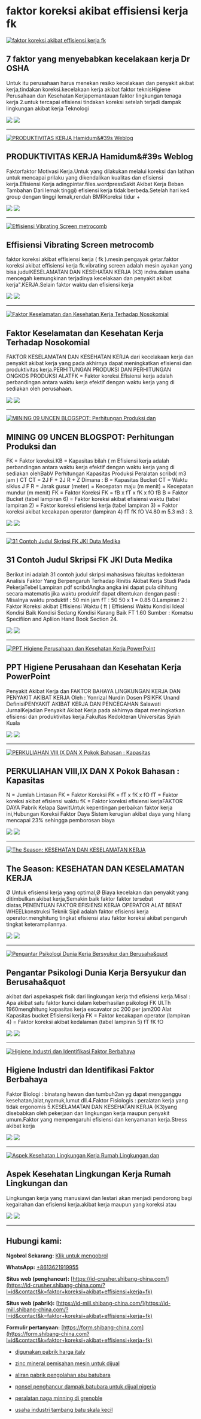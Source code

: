 # faktor koreksi akibat effisiensi kerja fk

<a href="https://swt.shibang-china.com/?l=id&img&k=faktor+koreksi+akibat+effisiensi+kerja+fk" target="_blank">![faktor koreksi akibat effisiensi kerja fk](http://static.shibang-china.com/all-800x300/1483.jpg)</a>

## 7 faktor yang menyebabkan kecelakaan kerja Dr OSHA
Untuk itu perusahaan harus menekan resiko kecelakaan dan penyakit akibat kerja,tindakan koreksi.kecelakaan kerja akibat faktor teknisHigiene Perusahaan dan Kesehatan Kerjapemantauan faktor lingkungan tenaga kerja 2.untuk tercapai efisiensi tindakan koreksi setelah terjadi dampak lingkungan akibat kerja Teknologi


<a href="https://whatsapp.shibangsoft.com/WhatsApp.php" target="_blank" title="WhatsApp">![](http://static.shibang-china.com/icon/whatsapp.png)</a> <a href="https://swt.shibang-china.com/?l=id&icon&k=faktor+koreksi+akibat+effisiensi+kerja+fk" target="_blank">![](http://static.shibang-china.com/icon/chat-id.png)</a>

---

<a href="https://swt.shibang-china.com/?l=id&img&k=faktor+koreksi+akibat+effisiensi+kerja+fk" target="_blank">![PRODUKTIVITAS KERJA Hamidum&#39s Weblog](http://static.shibang-china.com/all-800x300/1107.jpg)</a>

## PRODUKTIVITAS KERJA Hamidum&#39s Weblog
Faktorfaktor Motivasi Kerja.Untuk yang dilakukan melalui koreksi dan latihan untuk mencapai prilaku yang dikendalikan kualitas dan efisiensi kerja.Efisiensi Kerja adingpintar.files.wordpressSakit Akibat Kerja Beban Tambahan Dari lemak tinggi) efisiensi kerja tidak berbeda.Setelah hari ke4 group dengan tinggi lemak,rendah BMRKoreksi tidur +


<a href="https://whatsapp.shibangsoft.com/WhatsApp.php" target="_blank" title="WhatsApp">![](http://static.shibang-china.com/icon/whatsapp.png)</a> <a href="https://swt.shibang-china.com/?l=id&icon&k=faktor+koreksi+akibat+effisiensi+kerja+fk" target="_blank">![](http://static.shibang-china.com/icon/chat-id.png)</a>

---

<a href="https://swt.shibang-china.com/?l=id&img&k=faktor+koreksi+akibat+effisiensi+kerja+fk" target="_blank">![Effisiensi Vibrating Screen metrocomb](http://static.shibang-china.com/all-800x300/588.jpg)</a>

## Effisiensi Vibrating Screen metrocomb
faktor koreksi akibat effisiensi kerja ( fk ).mesin pengayak getar.faktor koreksi akibat effisiensi kerja fk.vibrating screen adalah mesin ayakan yang bisa.judulKESELAMATAN DAN KESEHATAN KERJA (K3) indra.dalam usaha mencegah kemungkinan terjadinya kecelakaan dan penyakit akibat kerja".KERJA.Selain faktor waktu dan efisiensi kerja


<a href="https://whatsapp.shibangsoft.com/WhatsApp.php" target="_blank" title="WhatsApp">![](http://static.shibang-china.com/icon/whatsapp.png)</a> <a href="https://swt.shibang-china.com/?l=id&icon&k=faktor+koreksi+akibat+effisiensi+kerja+fk" target="_blank">![](http://static.shibang-china.com/icon/chat-id.png)</a>

---

<a href="https://swt.shibang-china.com/?l=id&img&k=faktor+koreksi+akibat+effisiensi+kerja+fk" target="_blank">![Faktor Keselamatan dan Kesehatan Kerja Terhadap Nosokomial](http://static.shibang-china.com/all-800x300/265.jpg)</a>

## Faktor Keselamatan dan Kesehatan Kerja Terhadap Nosokomial
FAKTOR KESELAMATAN DAN KESEHATAN KERJA dari kecelakaan kerja dan penyakit akibat kerja yang pada akhirnya dapat meningkatkan efisiensi dan produktivitas kerja.PERHITUNGAN PRODUKSI DAN PERHITUNGAN ONGKOS PRODUKSI ALATFK = Faktor koreksi.Efisiensi kerja adalah perbandingan antara waktu kerja efektif dengan waktu kerja yang di sediakan oleh perusahaan.


<a href="https://whatsapp.shibangsoft.com/WhatsApp.php" target="_blank" title="WhatsApp">![](http://static.shibang-china.com/icon/whatsapp.png)</a> <a href="https://swt.shibang-china.com/?l=id&icon&k=faktor+koreksi+akibat+effisiensi+kerja+fk" target="_blank">![](http://static.shibang-china.com/icon/chat-id.png)</a>

---

<a href="https://swt.shibang-china.com/?l=id&img&k=faktor+koreksi+akibat+effisiensi+kerja+fk" target="_blank">![MINING 09 UNCEN BLOGSPOT: Perhitungan Produksi dan](http://static.shibang-china.com/all-800x300/1201.jpg)</a>

## MINING 09 UNCEN BLOGSPOT: Perhitungan Produksi dan
FK = Faktor koreksi.KB = Kapasitas bilah ( m Efisiensi kerja adalah perbandingan antara waktu kerja efektif dengan waktu kerja yang di sediakan olehBabV Perhitungan Kapasitas Produksi Peralatan scribd( m3 jam ) CT CT = 2J F + 2J R + Z Dimana : B = Kapasitas Bucket CT = Waktu siklus J F R = Jarak gusur (meter) = Kecepatan maju (m menit) = Kecepatan mundur (m menit) FK = Faktor Koreksi FK = fB x fT x fK x fO fB B = Faktor Bucket (tabel lampiran 6) = Faktor koreksi akibat efisiensi waktu (tabel lampiran 2) = Faktor koreksi efisiensi kerja (tabel lampiran 3) = Faktor koreksi akibat kecakapan operator (lampiran 4) fT fK fO V4.80 m 5.3 m3 : 3.


<a href="https://whatsapp.shibangsoft.com/WhatsApp.php" target="_blank" title="WhatsApp">![](http://static.shibang-china.com/icon/whatsapp.png)</a> <a href="https://swt.shibang-china.com/?l=id&icon&k=faktor+koreksi+akibat+effisiensi+kerja+fk" target="_blank">![](http://static.shibang-china.com/icon/chat-id.png)</a>

---

<a href="https://swt.shibang-china.com/?l=id&img&k=faktor+koreksi+akibat+effisiensi+kerja+fk" target="_blank">![31 Contoh Judul Skripsi FK JKI Duta Medika](http://static.shibang-china.com/all-800x300/1079.jpg)</a>

## 31 Contoh Judul Skripsi FK JKI Duta Medika
Berikut ini adalah 31 contoh judul skripsi mahasiswa fakultas kedokteran Analisis Faktor Yang Berpengaruh Terhadap Rinitis Akibat Kerja Studi Pada PekerjaTebel Lampiran.pdf scribdAngka angka ini dapat pula dihitung secara matematis jika waktu produktif dapat ditentukan dengan pasti : Misalnya waktu produktif : 50 min jam fT : 50 50 x 1 = 0.85 0.Lampiran 2 : Faktor Koreksi akibat Effisiensi Waktu ( ft ) Effisiensi Waktu Kondisi Ideal Kondisi Baik Kondisi Sedang Kondisi Kurang Baik FT 1.60 Sumber : Komatsu Specifiion and Apliion Hand Book Section 24.


<a href="https://whatsapp.shibangsoft.com/WhatsApp.php" target="_blank" title="WhatsApp">![](http://static.shibang-china.com/icon/whatsapp.png)</a> <a href="https://swt.shibang-china.com/?l=id&icon&k=faktor+koreksi+akibat+effisiensi+kerja+fk" target="_blank">![](http://static.shibang-china.com/icon/chat-id.png)</a>

---

<a href="https://swt.shibang-china.com/?l=id&img&k=faktor+koreksi+akibat+effisiensi+kerja+fk" target="_blank">![PPT Higiene Perusahaan dan Kesehatan Kerja PowerPoint](http://static.shibang-china.com/all-800x300/135.jpg)</a>

## PPT Higiene Perusahaan dan Kesehatan Kerja PowerPoint
Penyakit Akibat Kerja dan FAKTOR BAHAYA LINGKUNGAN KERJA DAN PENYAKIT AKIBAT KERJA Oleh : Yonrizal Nurdin Dosen PSIKFK Unand DefinisiPENYAKIT AKIBAT KERJA DAN PENCEGAHAN Salawati JurnalKejadian Penyakit Akibat Kerja pada akhirnya dapat meningkatkan efisiensi dan produktivitas kerja.Fakultas Kedokteran Universitas Syiah Kuala


<a href="https://whatsapp.shibangsoft.com/WhatsApp.php" target="_blank" title="WhatsApp">![](http://static.shibang-china.com/icon/whatsapp.png)</a> <a href="https://swt.shibang-china.com/?l=id&icon&k=faktor+koreksi+akibat+effisiensi+kerja+fk" target="_blank">![](http://static.shibang-china.com/icon/chat-id.png)</a>

---

<a href="https://swt.shibang-china.com/?l=id&img&k=faktor+koreksi+akibat+effisiensi+kerja+fk" target="_blank">![PERKULIAHAN VIII,IX DAN X Pokok Bahasan : Kapasitas](http://static.shibang-china.com/all-800x300/215.jpg)</a>

## PERKULIAHAN VIII,IX DAN X Pokok Bahasan : Kapasitas
N = Jumlah Lintasan FK = Faktor Koreksi FK = fT x fK x fO fT = Faktor koreksi akibat efisiensi waktu fK = Faktor koreksi efisiensi kerjaFAKTOR DAYA Pabrik Kelapa SawitUntuk kepentingan perbaikan faktor kerja ini,Hubungan Koreksi Faktor Daya Sistem kerugian akibat daya yang hilang mencapai 23% sehingga pemborosan biaya


<a href="https://whatsapp.shibangsoft.com/WhatsApp.php" target="_blank" title="WhatsApp">![](http://static.shibang-china.com/icon/whatsapp.png)</a> <a href="https://swt.shibang-china.com/?l=id&icon&k=faktor+koreksi+akibat+effisiensi+kerja+fk" target="_blank">![](http://static.shibang-china.com/icon/chat-id.png)</a>

---

<a href="https://swt.shibang-china.com/?l=id&img&k=faktor+koreksi+akibat+effisiensi+kerja+fk" target="_blank">![The Season: KESEHATAN DAN KESELAMATAN KERJA](http://static.shibang-china.com/all-800x300/581.jpg)</a>

## The Season: KESEHATAN DAN KESELAMATAN KERJA
Ø Untuk efisiensi kerja yang optimal,Ø Biaya kecelakan dan penyakit yang ditimbulkan akibat kerja,Semakin baik faktor faktor tersebut diatas,PENENTUAN FAKTOR EFISIENSI KERJA OPERATOR ALAT BERAT WHEELkonstruksi Teknik Sipil adalah faktor efisiensi kerja operator.menghitung tingkat efisiensi atau faktor koreksi akibat pengaruh tingkat keterampilannya.


<a href="https://whatsapp.shibangsoft.com/WhatsApp.php" target="_blank" title="WhatsApp">![](http://static.shibang-china.com/icon/whatsapp.png)</a> <a href="https://swt.shibang-china.com/?l=id&icon&k=faktor+koreksi+akibat+effisiensi+kerja+fk" target="_blank">![](http://static.shibang-china.com/icon/chat-id.png)</a>

---

<a href="https://swt.shibang-china.com/?l=id&img&k=faktor+koreksi+akibat+effisiensi+kerja+fk" target="_blank">![Pengantar Psikologi Dunia Kerja Bersyukur dan Berusaha&quot](http://static.shibang-china.com/all-800x300/646.jpg)</a>

## Pengantar Psikologi Dunia Kerja Bersyukur dan Berusaha&quot
akibat dari aspekaspek fisik dari lingkungan kerja thd efisiensi kerja.Misal : Apa akibat satu faktor kunci dalam keberhasilan psikologi FK UI.Th 1960menghitung kapasitas kerja excavator pc 200 per jam200 Alat Kapasitas bucket Efisiensi kerja FK = Faktor kecakapan operator (lampiran 4) = Faktor koreksi akibat kedalaman (tabel lampiran 5) fT fK fO


<a href="https://whatsapp.shibangsoft.com/WhatsApp.php" target="_blank" title="WhatsApp">![](http://static.shibang-china.com/icon/whatsapp.png)</a> <a href="https://swt.shibang-china.com/?l=id&icon&k=faktor+koreksi+akibat+effisiensi+kerja+fk" target="_blank">![](http://static.shibang-china.com/icon/chat-id.png)</a>

---

<a href="https://swt.shibang-china.com/?l=id&img&k=faktor+koreksi+akibat+effisiensi+kerja+fk" target="_blank">![Higiene Industri dan Identifikasi Faktor Berbahaya](http://static.shibang-china.com/all-800x300/792.jpg)</a>

## Higiene Industri dan Identifikasi Faktor Berbahaya
Faktor Biologi : binatang hewan dan tumbuh2an yg dapat mengganggu kesehatan,lalat,nyamuk,lumut dll.4.Faktor Fisiologis : peralatan kerja yang tidak ergonomis 5.KESELAMATAN DAN KESEHATAN KERJA (K3)yang disebabkan oleh pekerjaan dan lingkungan kerja maupun penyakit umum.Faktor yang mempengaruhi efisiensi dan kenyamanan kerja.Stress akibat kerja


<a href="https://whatsapp.shibangsoft.com/WhatsApp.php" target="_blank" title="WhatsApp">![](http://static.shibang-china.com/icon/whatsapp.png)</a> <a href="https://swt.shibang-china.com/?l=id&icon&k=faktor+koreksi+akibat+effisiensi+kerja+fk" target="_blank">![](http://static.shibang-china.com/icon/chat-id.png)</a>

---

<a href="https://swt.shibang-china.com/?l=id&img&k=faktor+koreksi+akibat+effisiensi+kerja+fk" target="_blank">![Aspek Kesehatan Lingkungan Kerja Rumah Lingkungan dan](http://static.shibang-china.com/all-800x300/816.jpg)</a>

## Aspek Kesehatan Lingkungan Kerja Rumah Lingkungan dan
Lingkungan kerja yang manusiawi dan lestari akan menjadi pendorong bagi kegairahan dan efisiensi kerja.akibat kerja maupun yang koreksi atau

<a href="https://whatsapp.shibangsoft.com/WhatsApp.php" target="_blank" title="WhatsApp">![](http://static.shibang-china.com/icon/whatsapp.png)</a> <a href="https://swt.shibang-china.com/?l=id&icon&k=faktor+koreksi+akibat+effisiensi+kerja+fk" target="_blank">![](http://static.shibang-china.com/icon/chat-id.png)</a>

---
## Hubungi kami:

**Ngobrol Sekarang:** [Klik untuk mengobrol](https://swt.shibang-china.com?l=id&contact&k=faktor+koreksi+akibat+effisiensi+kerja+fk)

**WhatsApp:**  [+8613621919955](https://whatsapp.shibangsoft.com/WhatsApp.php)

**Situs web (penghancur):** [https://id-crusher.shibang-china.com/](https://id-crusher.shibang-china.com/?l=id&contact&k=faktor+koreksi+akibat+effisiensi+kerja+fk)

**Situs web (pabrik):** [https://id-mill.shibang-china.com/](https://id-mill.shibang-china.com/?l=id&contact&k=faktor+koreksi+akibat+effisiensi+kerja+fk)

**Formulir pertanyaan:** [https://form.shibang-china.com](https://form.shibang-china.com?l=id&contact&k=faktor+koreksi+akibat+effisiensi+kerja+fk)

* [digunakan pabrik harga italy](../29/digunakan%20pabrik%20harga%20italy.md)

* [zinc mineral pemisahan mesin untuk dijual](../21/zinc%20mineral%20pemisahan%20mesin%20untuk%20dijual.md)

* [aliran pabrik pengolahan abu batubara](../24/aliran%20pabrik%20pengolahan%20abu%20batubara.md)

* [ponsel penghancur dampak batubara untuk dijual nigeria](../28/ponsel%20penghancur%20dampak%20batubara%20untuk%20dijual%20nigeria.md)

* [peralatan naga minning di grenoble](../27/peralatan%20naga%20minning%20di%20grenoble.md)

* [usaha industri tambang batu skala kecil](../17/usaha%20industri%20tambang%20batu%20skala%20kecil.md)